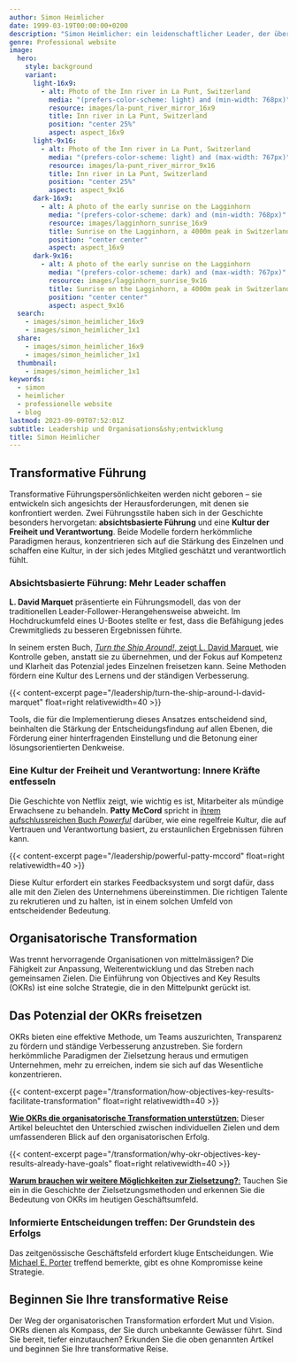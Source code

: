 ```yaml
---
author: Simon Heimlicher
date: 1999-03-19T00:00:00+0200
description: "Simon Heimlicher: ein leidenschaftlicher Leader, der über Führung, Organisationsentwicklung und Technologie schreibt"
genre: Professional website
image:
  hero:
    style: background
    variant:
      light-16x9:
        - alt: Photo of the Inn river in La Punt, Switzerland
          media: "(prefers-color-scheme: light) and (min-width: 768px)"
          resource: images/la-punt_river_mirror_16x9
          title: Inn river in La Punt, Switzerland
          position: "center 25%"
          aspect: aspect_16x9
      light-9x16:
        - alt: Photo of the Inn river in La Punt, Switzerland
          media: "(prefers-color-scheme: light) and (max-width: 767px)"
          resource: images/la-punt_river_mirror_9x16
          title: Inn river in La Punt, Switzerland
          position: "center 25%"
          aspect: aspect_9x16
      dark-16x9:
        - alt: A photo of the early sunrise on the Lagginhorn
          media: "(prefers-color-scheme: dark) and (min-width: 768px)"
          resource: images/lagginhorn_sunrise_16x9
          title: Sunrise on the Lagginhorn, a 4000m peak in Switzerland
          position: "center center"
          aspect: aspect_16x9
      dark-9x16:
        - alt: A photo of the early sunrise on the Lagginhorn
          media: "(prefers-color-scheme: dark) and (max-width: 767px)"
          resource: images/lagginhorn_sunrise_9x16
          title: Sunrise on the Lagginhorn, a 4000m peak in Switzerland
          position: "center center"
          aspect: aspect_9x16
  search:
    - images/simon_heimlicher_16x9
    - images/simon_heimlicher_1x1
  share:
    - images/simon_heimlicher_16x9
    - images/simon_heimlicher_1x1
  thumbnail:
    - images/simon_heimlicher_1x1
keywords:
  - simon
  - heimlicher
  - professionelle website
  - blog
lastmod: 2023-09-09T07:52:01Z
subtitle: Leadership und Organisations&shy;entwicklung
title: Simon Heimlicher
---
```


## Transformative Führung

Transformative Führungspersönlichkeiten werden nicht geboren – sie entwickeln sich angesichts der Herausforderungen, mit denen sie konfrontiert werden. Zwei Führungsstile haben sich in der Geschichte besonders hervorgetan: **absichtsbasierte Führung** und eine **Kultur der Freiheit und Verantwortung**. Beide Modelle fordern herkömmliche Paradigmen heraus, konzentrieren sich auf die Stärkung des Einzelnen und schaffen eine Kultur, in der sich jedes Mitglied geschätzt und verantwortlich fühlt.

### Absichtsbasierte Führung: Mehr Leader schaffen

**L. David Marquet** präsentierte ein Führungsmodell, das von der traditionellen Leader-Follower-Herangehensweise abweicht. Im Hochdruckumfeld eines U-Bootes stellte er fest, dass die Befähigung jedes Crewmitglieds zu besseren Ergebnissen führte.

In seinem ersten Buch, [*Turn the Ship Around!*, zeigt L. David Marquet](leadership/turn-the-ship-around-l-david-marquet), wie Kontrolle geben, anstatt sie zu übernehmen, und der Fokus auf Kompetenz und Klarheit das Potenzial jedes Einzelnen freisetzen kann. Seine Methoden fördern eine Kultur des Lernens und der ständigen Verbesserung.

{{< content-excerpt page="/leadership/turn-the-ship-around-l-david-marquet" float=right relativewidth=40 >}}

Tools, die für die Implementierung dieses Ansatzes entscheidend sind, beinhalten die Stärkung der Entscheidungsfindung auf allen Ebenen, die Förderung einer hinterfragenden Einstellung und die Betonung einer lösungsorientierten Denkweise.

### Eine Kultur der Freiheit und Verantwortung: Innere Kräfte entfesseln

Die Geschichte von Netflix zeigt, wie wichtig es ist, Mitarbeiter als mündige Erwachsene zu behandeln. **Patty McCord** spricht in [ihrem aufschlussreichen Buch *Powerful*](leadership/powerful-patty-mccord) darüber, wie eine regelfreie Kultur, die auf Vertrauen und Verantwortung basiert, zu erstaunlichen Ergebnissen führen kann.

{{< content-excerpt page="/leadership/powerful-patty-mccord" float=right relativewidth=40 >}}

Diese Kultur erfordert ein starkes Feedbacksystem und sorgt dafür, dass alle mit den Zielen des Unternehmens übereinstimmen. Die richtigen Talente zu rekrutieren und zu halten, ist in einem solchen Umfeld von entscheidender Bedeutung.

## Organisatorische Transformation

Was trennt hervorragende Organisationen von mittelmässigen? Die Fähigkeit zur Anpassung, Weiterentwicklung und das Streben nach gemeinsamen Zielen. Die Einführung von Objectives and Key Results (OKRs) ist eine solche Strategie, die in den Mittelpunkt gerückt ist.

## Das Potenzial der OKRs freisetzen

OKRs bieten eine effektive Methode, um Teams auszurichten, Transparenz zu fördern und ständige Verbesserung anzustreben. Sie fordern herkömmliche Paradigmen der Zielsetzung heraus und ermutigen Unternehmen, mehr zu erreichen, indem sie sich auf das Wesentliche konzentrieren.

{{< content-excerpt page="/transformation/how-objectives-key-results-facilitate-transformation" float=right relativewidth=40 >}}

[**Wie OKRs die organisatorische Transformation unterstützen**:](transformation/how-objectives-key-results-facilitate-transformation) Dieser Artikel beleuchtet den Unterschied zwischen individuellen Zielen und dem umfassenderen Blick auf den organisatorischen Erfolg.

{{< content-excerpt page="/transformation/why-okr-objectives-key-results-already-have-goals" float=right relativewidth=40 >}}

[**Warum brauchen wir weitere Möglichkeiten zur Zielsetzung?**:](transformation/why-okr-objectives-key-results-already-have-goals) Tauchen Sie ein in die Geschichte der Zielsetzungsmethoden und erkennen Sie die Bedeutung von OKRs im heutigen Geschäftsumfeld.

### Informierte Entscheidungen treffen: Der Grundstein des Erfolgs

Das zeitgenössische Geschäftsfeld erfordert kluge Entscheidungen. Wie [Michael E. Porter](https://de.wikipedia.org/wiki/Michael_Eugene_Porter) treffend bemerkte, gibt es ohne Kompromisse keine Strategie.

## Beginnen Sie Ihre transformative Reise

Der Weg der organisatorischen Transformation erfordert Mut und Vision. OKRs dienen als Kompass, der Sie durch unbekannte Gewässer führt. Sind Sie bereit, tiefer einzutauchen? Erkunden Sie die oben genannten Artikel und beginnen Sie Ihre transformative Reise.
